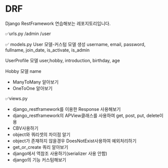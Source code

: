 # DRF
Django RestFramework 연습해보는 레포지토리입니다.

✅urls.py
/admin
/user

✅ models.py
User 모델-커스텀 모델 생성
username, email, password, fullname, join_date, is_activate, is_admin

UserProfile 모델
user,hobby, introduction, birthday, age

Hobby 모델
name

- ManyToMany 알아보기
- OneToOne 알아보기

✅views.py
- django_restframework를 이용한 Response 사용해보기
- django_restframework의 APView클래스를 사용하여 get, post, put, delete이용
- CBV사용하기
- object와 쿼리셋의 차이점 알기
- object가 존재하지 않을경우 DoesNotExist사용하여 예외처리하기
- get_or_create 쿼리 알아보기
- django에서 역참조 사용하기(serializer 사용 안함)
- django의 기능 커스텀해보기


